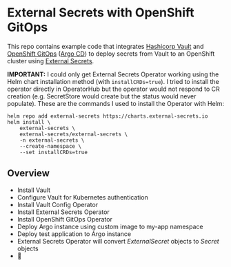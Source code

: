 # External Secrets with OpenShift GitOps

This repo contains example code that integrates [Hashicorp Vault] and [OpenShift
GitOps] ([Argo CD]) to deploy secrets from Vault to an OpenShift cluster using
[External Secrets].

**IMPORTANT:** I could only get External Secrets Operator working using the
Helm chart installation method (with `installCRDs=true`). I tried to install
the operator directly in OperatorHub but the operator would not respond to CR
creation (e.g. SecretStore would create but the status would never populate).
These are the commands I used to install the Operator with Helm:

```
helm repo add external-secrets https://charts.external-secrets.io
helm install \
    external-secrets \
    external-secrets/external-secrets \
    -n external-secrets \
    --create-namespace \
    --set installCRDs=true
```

## Overview

* Install Vault
* Configure Vault for Kubernetes authentication
* Install Vault Config Operator
* Install External Secrets Operator
* Install OpenShift GitOps Operator
* Deploy Argo instance using custom image to my-app namespace
* Deploy test application to Argo instance
* External Secrets Operator will convert *ExternalSecret* objects to *Secret*
  objects
* 🍻

[Argo CD]: https://github.com/argoproj/argo-cd
[External Secrets]: https://github.com/external-secrets/external-secrets
[Hashicorp Vault]: https://github.com/hashicorp/vault
[OpenShift GitOps]: https://docs.openshift.com/container-platform/4.10/cicd/gitops/understanding-openshift-gitops.html
[Vault Config Operator]: https://github.com/redhat-cop/vault-config-operator
